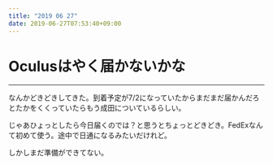 ```yaml
---
title: "2019 06 27"
date: 2019-06-27T07:53:40+09:00
---
```

# Oculusはやく届かないかな
---
なんかどきどきしてきた。到着予定が7/2になっていたからまだまだ届かんだろとたかをくくっていたらもう成田についているらしい。

じゃあひょっとしたら今日届くのでは？と思うとちょっとどきどき。FedExなんて初めて使う。途中で日通になるみたいだけれど。

しかしまだ準備ができてない。
